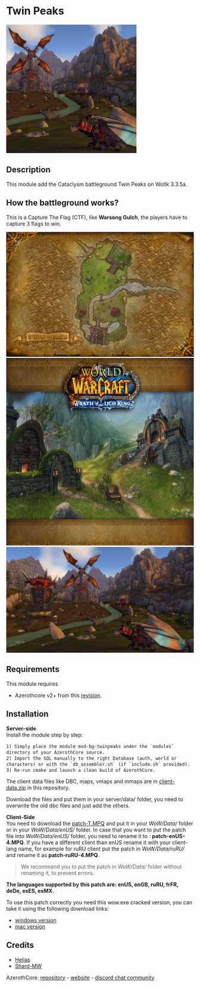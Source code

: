 # Twin Peaks
![Twin Peaks icon](icon.png)

## Description
This module add the Cataclysm battleground Twin Peaks on Wotlk 3.3.5a.

## How the battleground works?

This is a Capture The Flag (CTF), like **Warsong Gulch**, the players have to capture 3 flags to win.

![Twin Peaks World Map](images/TP-WorldMap.png)
![Twin Peaks Load Screen](images/TP-LoadScreen.png)
![Twin Peaks Zone Area](images/TP-Zone.png)

## Requirements
This module requires
- Azerothcore v2+ from this [revision](https://github.com/azerothcore/azerothcore-wotlk/pull/2334).

## Installation
**Server-side**  
Install the module step by step:

```
1) Simply place the module mod-bg-twinpeaks under the `modules` directory of your AzerothCore source. 
2) Import the SQL manually to the right Database (auth, world or characters) or with the `db_assembler.sh` (if `include.sh` provided).
3) Re-run cmake and launch a clean build of AzerothCore.
```

The client data files like DBC, maps, vmaps and mmaps are in [client-data.zip](client-data.zip) in this repository.

Download the files and put them in your server/data/ folder, you need to overwrite the old dbc files and just add the others.

**Client-Side**  
You need to download the [patch-T.MPQ](https://mega.nz/file/U8xEmQQT#av4spdjZx7B7LbtODIsI2eOYzaeUl2fQx5QgECiU8lU) and put it in your *WoW/Data/* folder or in your *WoW/Data/enUS/* folder.
In case that you want to put the patch file into *WoW/Data/enUS/* folder, you need to rename it to : **patch-enUS-4.MPQ**.
If you have a different client than enUS rename it with your client-lang name, for example for ruRU client put the patch in *WoW/Data/ruRU/* and rename it as **patch-ruRU-4.MPQ**.

>We recommand you to put the patch in *WoW/Data/* folder without renaming it, to prevent errors.

**The languages supported by this patch are: enUS, enGB, ruRU, frFR, deDe, esES, esMX.**

To use this patch correctly you need this wow.exe cracked version, you can take it using the following download links:  
- [windows version](https://mega.nz/#!Q5QR1SjJ!Arg1O1F7Mr5U6tE9aZcH0iFndYcGBK_AmfvZTn4kUjg)
- [mac version](https://mega.nz/#!c8IQXCab!PrUfJSS0OmrFJL1GASXIKY2_tLkdUsI95SJNbelont0)

## Credits

* [Helias](https://github.com/Helias)
* [Shard-MW](https://github.com/Shard-MW)

AzerothCore: [repository](https://github.com/azerothcore) - [website](http://azerothcore.org/) - [discord chat community](https://discord.gg/PaqQRkd)
